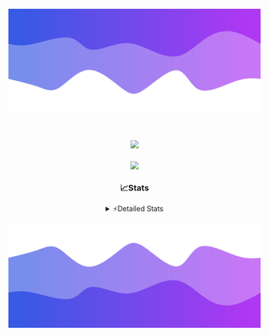 ![Header](./header.png)
<div align="center">

<h1 align="center">
  <a href="https://git.io/typing-svg">
    <img src="https://readme-typing-svg.herokuapp.com/?lines=Hello,+There!+%F0%9F%91%8B;This+is+chicho.;Owner+on+Ocean;&center=true&size=25">
  </a>
</h1>
  
<p align="center">
  <img src="https://lanyard.cnrad.dev/api/852683595378196480" />
</p>

### 📈Stats
<details>
    <summary> ⚡Detailed Stats</summary>
    <br/>

<!--START_SECTION:waka-->
![Code Time](http://img.shields.io/badge/Code%20Time-908%20hrs%2036%20mins-blue)

![Profile Views](http://img.shields.io/badge/Profile%20Views-10-blue)

**🐱 My GitHub Data** 

> 📦 83.4 kB Used in GitHub's Storage 
 > 
> 🏆 0 Contributions in the Year 2025
 > 
> 🚫 Not Opted to Hire
 > 
> 📜 15 Public Repositories 
 > 
> 🔑 9 Private Repositories 
 > 
**I'm a Night 🦉** 

```text
🌞 Morning                25 commits          ██░░░░░░░░░░░░░░░░░░░░░░░   06.11 % 
🌆 Daytime                66 commits          ████░░░░░░░░░░░░░░░░░░░░░   16.14 % 
🌃 Evening                174 commits         ███████████░░░░░░░░░░░░░░   42.54 % 
🌙 Night                  144 commits         █████████░░░░░░░░░░░░░░░░   35.21 % 
```
📅 **I'm Most Productive on Tuesday** 

```text
Monday                   26 commits          ██░░░░░░░░░░░░░░░░░░░░░░░   06.36 % 
Tuesday                  112 commits         ███████░░░░░░░░░░░░░░░░░░   27.38 % 
Wednesday                81 commits          █████░░░░░░░░░░░░░░░░░░░░   19.80 % 
Thursday                 63 commits          ████░░░░░░░░░░░░░░░░░░░░░   15.40 % 
Friday                   47 commits          ███░░░░░░░░░░░░░░░░░░░░░░   11.49 % 
Saturday                 43 commits          ███░░░░░░░░░░░░░░░░░░░░░░   10.51 % 
Sunday                   37 commits          ██░░░░░░░░░░░░░░░░░░░░░░░   09.05 % 
```


📊 **This Week I Spent My Time On** 

```text
🕑︎ Time Zone: America/Argentina/Buenos_Aires

💬 Programming Languages: 
JavaScript               59 mins             █████████░░░░░░░░░░░░░░░░   37.76 % 
Python                   54 mins             █████████░░░░░░░░░░░░░░░░   34.88 % 
HTML                     39 mins             ██████░░░░░░░░░░░░░░░░░░░   24.89 % 
JSON                     3 mins              █░░░░░░░░░░░░░░░░░░░░░░░░   02.47 % 

🔥 Editors: 
Cursor                   2 hrs 36 mins       █████████████████████████   100.00 % 

🐱‍💻 Projects: 
Unknown Project          2 hrs 36 mins       █████████████████████████   99.58 % 
ocean-backend-v2         0 secs              ░░░░░░░░░░░░░░░░░░░░░░░░░   00.42 % 

💻 Operating System: 
Windows                  2 hrs 36 mins       █████████████████████████   100.00 % 
```

**I Mostly Code in JavaScript** 

```text
JavaScript               8 repos             ███████░░░░░░░░░░░░░░░░░░   26.67 % 
HTML                     7 repos             ██████░░░░░░░░░░░░░░░░░░░   23.33 % 
Astro                    1 repo              █░░░░░░░░░░░░░░░░░░░░░░░░   03.33 % 
TypeScript               1 repo              █░░░░░░░░░░░░░░░░░░░░░░░░   03.33 % 
SCSS                     1 repo              █░░░░░░░░░░░░░░░░░░░░░░░░   03.33 % 
```




 Last Updated on 04/01/2025 19:11:53 UTC
<!--END_SECTION:waka-->
</details>

![Footer](./footer.png)
